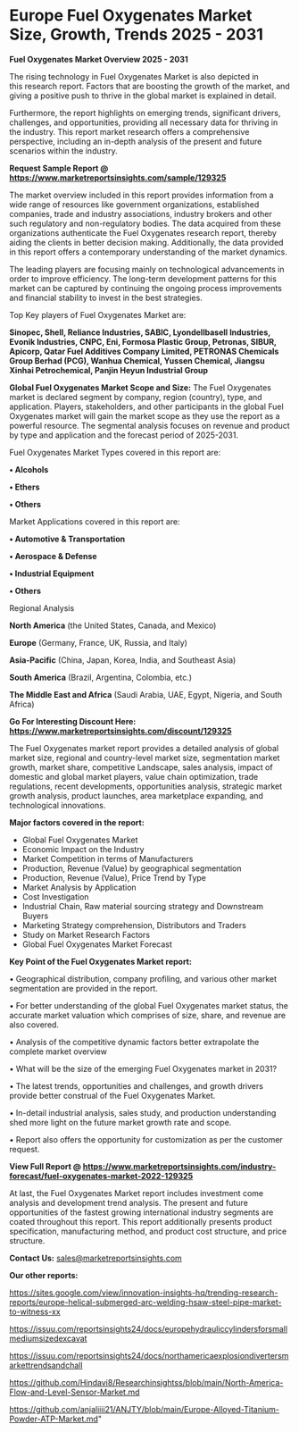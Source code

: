  # Europe Fuel Oxygenates Market Size, Growth, Trends 2025 - 2031

<Strong> Fuel Oxygenates Market Overview 2025 - 2031</strong>

The rising technology in Fuel Oxygenates Market is also depicted in this research report. Factors that are boosting the growth of the market, and giving a positive push to thrive in the global market is explained in detail.

Furthermore, the report highlights on emerging trends, significant drivers, challenges, and opportunities, providing all necessary data for thriving in the industry. This report market research offers a comprehensive perspective, including an in-depth analysis of the present and future scenarios within the industry.

<strong>Request Sample Report @ <a href=https://www.marketreportsinsights.com/sample/129325>https://www.marketreportsinsights.com/sample/129325</a></strong>

The market overview included in this report provides information from a wide range of resources like government organizations, established companies, trade and industry associations, industry brokers and other such regulatory and non-regulatory bodies. The data acquired from these organizations authenticate the Fuel Oxygenates research report, thereby aiding the clients in better decision making. Additionally, the data provided in this report offers a contemporary understanding of the market dynamics.

The leading players are focusing mainly on technological advancements in order to improve efficiency. The long-term development patterns for this market can be captured by continuing the ongoing process improvements and financial stability to invest in the best strategies.

Top Key players of Fuel Oxygenates Market are:

<strong>Sinopec, Shell, Reliance Industries, SABIC, Lyondellbasell Industries, Evonik Industries, CNPC, Eni, Formosa Plastic Group, Petronas, SIBUR, Apicorp, Qatar Fuel Additives Company Limited, PETRONAS Chemicals Group Berhad (PCG), Wanhua Chemical, Yussen Chemical, Jiangsu Xinhai Petrochemical, Panjin Heyun Industrial Group</strong>

<strong><b>Global Fuel Oxygenates Market Scope and Size:</b></strong>
The Fuel Oxygenates market is declared segment by company, region (country), type, and application. Players, stakeholders, and other participants in the global Fuel Oxygenates market will gain the market scope as they use the report as a powerful resource. The segmental analysis focuses on revenue and product by type and application and the forecast period of 2025-2031.

Fuel Oxygenates Market Types covered in this report are:

<strong>• Alcohols

• Ethers

• Others</strong>

Market Applications covered in this report are:

<strong>• Automotive & Transportation

• Aerospace & Defense

• Industrial Equipment

• Others</strong> 

Regional Analysis

<strong>North America</strong> (the United States, Canada, and Mexico)

<strong>Europe</strong> (Germany, France, UK, Russia, and Italy)

<strong>Asia-Pacific</strong> (China, Japan, Korea, India, and Southeast Asia)

<strong>South America</strong> (Brazil, Argentina, Colombia, etc.)

<strong>The Middle East and Africa</strong> (Saudi Arabia, UAE, Egypt, Nigeria, and South Africa)

<strong>Go For Interesting Discount Here: <a href=https://www.marketreportsinsights.com/discount/129325>https://www.marketreportsinsights.com/discount/129325</a></strong>

The Fuel Oxygenates market report provides a detailed analysis of global market size, regional and country-level market size, segmentation market growth, market share, competitive Landscape, sales analysis, impact of domestic and global market players, value chain optimization, trade regulations, recent developments, opportunities analysis, strategic market growth analysis, product launches, area marketplace expanding, and technological innovations.

<strong><b>Major factors covered in the report:</b></strong>
<ul>
  <li>Global Fuel Oxygenates Market </li>
  <li>Economic Impact on the Industry</li>
  <li>Market Competition in terms of Manufacturers</li>
  <li>Production, Revenue (Value) by geographical segmentation</li>
  <li>Production, Revenue (Value), Price Trend by Type</li>
  <li>Market Analysis by Application</li>
  <li>Cost Investigation</li>
  <li>Industrial Chain, Raw material sourcing strategy and Downstream Buyers</li>
  <li>Marketing Strategy comprehension, Distributors and Traders</li>
  <li>Study on Market Research Factors</li>
  <li>Global Fuel Oxygenates Market Forecast</li>
</ul>

<strong><b>Key Point of the Fuel Oxygenates Market report:</b></strong>

• Geographical distribution, company profiling, and various other market segmentation are provided in the report.

• For better understanding of the global Fuel Oxygenates market status, the accurate market valuation which comprises of size, share, and revenue are also covered.

• Analysis of the competitive dynamic factors better extrapolate the complete market overview

• What will be the size of the emerging Fuel Oxygenates market in 2031?

• The latest trends, opportunities and challenges, and growth drivers provide better construal of the Fuel Oxygenates Market.

• In-detail industrial analysis, sales study, and production understanding shed more light on the future market growth rate and scope.

• Report also offers the opportunity for customization as per the customer request.

<strong><b>View Full Report @ <a href=https://www.marketreportsinsights.com/industry-forecast/fuel-oxygenates-market-2022-129325>https://www.marketreportsinsights.com/industry-forecast/fuel-oxygenates-market-2022-129325</a></b></strong>


At last, the Fuel Oxygenates Market report includes investment come analysis and development trend analysis. The present and future opportunities of the fastest growing international industry segments are coated throughout this report. This report additionally presents product specification, manufacturing method, and product cost structure, and price structure.

<strong>Contact Us:</strong>
sales@marketreportsinsights.com

<strong>Our other reports:</strong>

<a href=https://sites.google.com/view/innovation-insights-hq/trending-research-reports/europe-helical-submerged-arc-welding-hsaw-steel-pipe-market-to-witness-xx>https://sites.google.com/view/innovation-insights-hq/trending-research-reports/europe-helical-submerged-arc-welding-hsaw-steel-pipe-market-to-witness-xx</a>

<a href=https://issuu.com/reportsinsights24/docs/europehydrauliccylindersforsmallmediumsizedexcavat>https://issuu.com/reportsinsights24/docs/europehydrauliccylindersforsmallmediumsizedexcavat</a>

<a href=https://issuu.com/reportsinsights24/docs/northamericaexplosiondivertersmarkettrendsandchall>https://issuu.com/reportsinsights24/docs/northamericaexplosiondivertersmarkettrendsandchall</a>

<a href=https://github.com/Hindavi8/Researchinsightss/blob/main/North-America-Flow-and-Level-Sensor-Market.md>https://github.com/Hindavi8/Researchinsightss/blob/main/North-America-Flow-and-Level-Sensor-Market.md</a>

<a href=https://github.com/anjaliiii21/ANJTY/blob/main/Europe-Alloyed-Titanium-Powder-ATP-Market.md>https://github.com/anjaliiii21/ANJTY/blob/main/Europe-Alloyed-Titanium-Powder-ATP-Market.md</a>"
